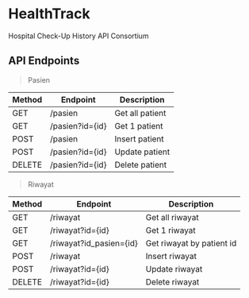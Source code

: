 # HealthTrack

Hospital Check-Up History API Consortium

## API Endpoints

> Pasien

| Method  | Endpoint         | Description         |
|---------|------------------|---------------------|
| GET     | /pasien          | Get all patient     |
| GET     | /pasien?id={id}  | Get 1 patient       |
| POST    | /pasien          | Insert patient      |
| POST    | /pasien?id={id}  | Update patient      |
| DELETE  | /pasien?id={id}  | Delete patient      |


> Riwayat


| Method  | Endpoint          | Description        |
|---------|-------------------|--------------------|
| GET     | /riwayat          | Get all riwayat    |
| GET     | /riwayat?id={id}  | Get 1 riwayat      |
| GET     | /riwayat?id_pasien={id}  | Get riwayat by patient id      |
| POST    | /riwayat          | Insert riwayat     |
| POST    | /riwayat?id={id}  | Update riwayat     |
| DELETE  | /riwayat?id={id}  | Delete riwayat     |
